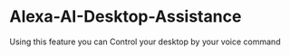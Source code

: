 # Alexa-AI-Desktop-Assistance
Using this feature you can Control your desktop by your voice command
